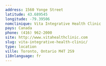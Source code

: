 ```yaml
---
address: 1560 Yonge Street
latitude: 43.689545
longitude: -79.39506
nomclinique: Vita Integrative Health Clinic
pays: Canada
phone: (416) 962-2000
site: http://www.vitahealthclinic.com
slug: vita-integrative-health-clinic/
type: location
ville: Toronto, Ontario M4T 2S9
i18nlanguage: fr
---
```


